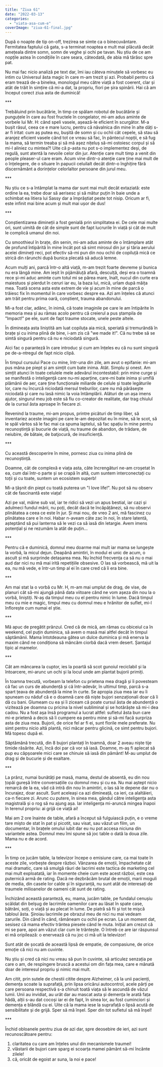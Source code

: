 ```yaml
---
title: "Ziua 61"
date: "2022-03-13"
categories: 
  - "viata-asa-cum-e"
coverImage: "ziua-61-final.jpg"
---
```


După o noapte de tip on-off, trezirea se simte ca o binecuvântare. Fermitatea faptului că gata, s-a terminat noaptea e mult mai plăcută decât amețeala dintre somn, somn de veghe și ochi pe tavan. Nu știu de ce am nopțile astea în condițiile în care seara, câteodată, de abia mă târăsc spre pat.

Nu mai fac nicio analiză pe text dar, îmi iau câteva minuțele să vorbesc eu intim cu Universul ăsta magic în care m-am trezit și azi. Probabil pentru că eram trează de-a binelea, monologul meu către viață a fost coerent, clar și atât de trăit în simțire că mi-a dat, la propriu, fiori pe șira spinării. Hai că am început corect ziua asta de duminică!

\*\*\*

Trebăluind prin bucătărie, în timp ce spălam robotul de bucătărie și punguțele în care au fost fructele în congelator, mi-am adus aminte de vorbele lui Mr. H: când speli vasele, așează-le eficient în scurgător. M-a bușit râsul, ceea ce e mare lucru, pentru că năvalnica din mine în alte dăți s-ar fi iritat: cum aș putea eu, bușită de somn și cu ochii cât cepele, să stau să aranjez eficient vasele când tot ce vreau să fac, în pântecul nopții, e să fug la mama, să termin treaba și să mă așez nițeluș să-mi ostoiesc corpul și să mi-l aliniez cu mintea?! Uite că p-asta nu pot s-o implementez deși, de regulă, sunt atentă la nevoile celor din jur. Atenție care mult timp a venit din people pleaser-ul care eram. Acum vine dintr-o atenție care ține mai mult de o înțelegere, de o situare în papucii celuilalt decât dintr-o înghițire fără discernământ a dorințelor celorlaltor persoane din jurul meu. 

\*\*\*

Nu știu ce s-a întâmplat la mama dar sunt mai mult decât extaziată: este ordine la ea, trebe doar să aerisesc și să mătur puțin în baie unde a schimbat ea litiera lui Sassy dar a împrăștiat peste tot nisip. Oricum ar fi, este infinit mai bine acum și mult mai ușor de dus!

\*\*\*

Conștientizarea dimineții a fost genială prin simplitatea ei. De cele mai multe ori, sunt uimită de cât de simple sunt de fapt lucrurile în viață și cât de mult le complică umanul din noi.

Cu smoothieul în brațe, din senin, mi-am adus aminte de o întâmplare atât de profund întipărită în mine încât pot să simt mirosul din jur și tăria aerului acelei dimineți reci, pot efectiv să-mi pun din nou ochii de copiluță mică ce strică din rărunchi după bunica plecată să aducă lemne.

Acum mulți ani, parcă într-o altă viață, m-am trezit foarte devreme și bunica nu era lângă mine. Am ieșit în pijămăluță afară, desculță, deși era o toamnă rece și-mi aduc aminte cum totul mi se părea mare, înalt, nucul din curte era maiestuos și pierdut în ceruri iar eu, la baza lui, mică, urlam după măița mea. Toată scena asta este extrem de vie și acum în mine de parcă o trăiesc fix în momentul în care vorbesc despre ea. Azi am înțeles că atunci am trăit pentru prima oară, conștient, trauma abandonului.

Mi-a fost clar, adânc, în inimă, că toate imaginile pe care le am întipărite în memoria mea și au rămas acolo pentru că creierul a pus ștampila de "Impact!" pe ele, sunt de fapt traume stocate, unele peste altele.

În dimineața asta liniștită am luat copiluța aia mică, speriată și tremurândă în brațe și cu inima plină de bine, i-am zis că "we made it!". Că nu trebe să se simtă singură pentru că nu e niciodată singură. 

Aici fac o paranteză în care introduc și cum am înțeles eu că nu sunt singură pe de-a-ntregul de fapt nicio clipă.

În timpul cursului Pace cu mine, într-una din zile, am avut o epifanie: mi-am pus mâna pe piept și am simțit cum bate inima. Atât. Simplu și onest. Am simțit atunci în toate celulele mele adevărul incontestabil: prin mine curge și se manifestă o inteligență care nu-mi aparține, care-mi bate inima și umflă plămânii de aer, care ține funcționale miliarde de celule și toate legăturile lor, care nu încurcă niciodată mersul treburilor, care nu mă părăsește niciodată și care nu lasă nimic la voia întâmplării. Alături de un așa imens ajutor, singurul meu job este să fiu co-creator de realitate, dar trag chiulul de la cursul ăsta aproape în fiecare zi.

Revenind la traume, mi-am propus, printre picături de timp liber, să inventariez aceste imagini pe care le-am depozitat eu în mine, să le scot, să le spăl vârtos să le fac mai ca spuma laptelui, să fac spațiu în mine pentru recunoștință și bucurie de viață, nu traume de abandon, de trădare, de neiubire, de bătaie, de batjocură, de insuficiență. 

\*\*\*

Cu această descoperire în mine, pornesc ziua cu inima plină de recunoștință.

Doamne, cât de complexă e viața asta, câte încrengături ne-am croșetat în ea, cum dai într-o parte și se crapă în altă, cum suntem interconectați cu toții și cu toate, suntem un ecosistem superb! 

Mi-a țâșnit din piept cu toată puterea un "I love life!". Nu pot să nu observ cât de fascinantă este viața!

Azi pe val, mâine sub val, iar te ridici să vezi un apus bestial, iar cazi și adulmeci fundul mării, nu poți, decât dacă te încăpățânezi, să nu observi plinătatea a ceea ce este în jur. Și mai nou, de vreo 2 ani, mă fascinez cu plinătatea care e în noi. Habar n-aveam câte zac în noi, în stare latentă, așteptând să pui lanterna să le vezi ca să iasă din letargie. Avem imens potențial și ne rezumăm la atât de puțin…

\*\*\*

Pentru că e duminică, domnul meu doarme mai mult iar mama se lungește la vorbă, la micul dejun. Deapănă amintiri, în modul ei unic de acum, o ascult și mă surprinde detașarea mea. Nu închid frecvența ca să nu o mai aud dar nici nu mă mai irită repetițiile obsesive. O las să vorbească, mă uit la ea, nu mă vede, e într-un timp al ei în care cred că îi era bine. 

\*\*\*

Am mai stat la o vorbă cu Mr. H, m-am mai umplut de drag, de vise, de planuri cât să-mi ajungă până data viitoare când ne vom așeza din nou la o vorbă, liniștiți. N-aș da timpul meu cu el pentru nimic în lume. Dacă timpul meu cu mie e magic, timpul meu cu domnul meu e hrănitor de suflet, mi-l înflorește cum numai el știe. 

\*\*\*

Mă apuc de pregătit prânzul. Cred că de mică, am rămas cu obiceiul ca în weekend, cel puțin duminica, să avem o masă mai altfel decât în timpul săptămânii. Mama întotdeauna gătea un dulce duminica și mă enerva la maxim când ne condiționa să mâncăm ciorbă dacă vrem desert. Șantajul tipic al mamelor.

\*\*\*

Cât am mâncarea la cuptor, ies la poartă să scot gunoiul reciclabil și la întoarcere, mi-arunc un ochi și la locul unde am plantat bujorii primiți. 

În toamna trecută, vorbeam la telefon cu prietena mea dragă și îi povesteam că fac un curs de abundență și că într-adevăr, în ultimul timp, parcă s-a spart țeava de abundență la mine în curte. Se apropia ziua mea iar eu îi spuneam cu năduf că e o doamnă care dă niște bujori senzaționali doar că îi dă cu bani. Glumeam cu ea și îi ziceam că poate cursul ăsta de abundență o vizitează pe doamna cu pricina la nivel subliminal și se hotărăște să mi-i dea cadou. Nu a fost așa însă programul a lucrat altfel: sufletul ăsta bun care mi-e prietenă a decis să îi cumpere ea pentru mine și să-mi facă surpriza asta de ziua mea. Bujorii, de orice fel ar fi ei, sunt florile mele preferate. Nu simt pentru nicio altă plantă, nici măcar pentru glicină, ce simt pentru bujori. Mă topesc după ei.

Săptămănâ trecută, din 8 bujori plantați în toamnă, doar 2 aveau niște tije timide răsărite. Azi, încă doi par că vor să iasă. Doamne, m-aș fi aplecat să pup eu căpșoarele mici care se chinuie să iasă din pământ! M-au umplut de drag și de bucurie și de exaltare. 

\*\*\*

La prânz, numai bunătăți pe masă, mama, destul de absentă, eu din nou țopăi gureșă între conversațiile cu domnul meu și cu ea. Nu mai aștept nicio remarcă de la ea, văd că intră din nou în amintiri, o las să le depene dar nu o încurajez, doar ascult. Sunt aceleași ca azi dimineață, ca ieri, ca alaltăieri, ca-n fiecare zi. Arunc cu putere, în sinea mea, gândul către inteligența asta magistrală și o rog să nu ajung așa. Iar inteligența mi-aruncă mingea înapoi în terenul propriu: ai grijă ce viață ai!

Mai am 2 ore înainte de table, afară a început să fulguiască puțin, e o vreme tare mișto de stat în pat și picotit, sau visat, sau văzut un film, un documentar, în brațele omului iubit dar eu nu pot accesa niciuna din variantele astea. Domnul meu îmi spune să joc table o dată la doua zile. Mama nu e de acord.

\*\*\*

În timp ce jucăm table, la televizor începe o emisiune care, ca mai toate în aceste zile, vorbește despre război. Vânzarea de emoții, împachetate cât mai dramatic, care să smulgă râuri de lacrimi este tactica de marketing cel mai mult exploatată, iar în momente cheie cum este acest război, este cea puternică armă de rating. Dacă ne dezbrăcăm brutal de emoții, marii moguli de media, din casele lor calde și în siguranță, nu sunt atât de interesați de traumele milioanelor de oameni cât sunt de rating.

Închizând această paranteză, eu, mama, jucăm table, pe fundalul cenușiu scăldat din belșug de lacrimile oamenilor care au lăsat în spate case, bătrâni, soți, o viață și au plecat în lume. De piatră să fii și tot te mișcă tabloul ăsta. Șiroiau lacrimile pe obrazul meu de nici nu mai vedeam zarurile. Din când în când, rămâneam cu ochii pe ecran. La un moment dat, sesisez că mama efectiv trântea piesele când le muta. Inițial am crezut că mi se pare, apoi am văzut clar cum le trântește. O întreb ce are iar răspunsul ei mă oripilează: o enervează că nu joc ci mă uit la televizor!

Sunt atât de șocată de această lipsă de empatie, de compasiune, de orice emoție că nici nu am cuvinte.

Nu știu și cred că nici nu vreau să pun în cuvinte, să articulez senzația pe care o am, de respingere bruscă a acestui om din fața mea, care e mânată doar de interesul propriu și nimic mai mult.

Am citit, prin sutele de chestii citite despre Alzheimer, că la unii pacienți, demența scoate la suprafață, prin lipsa oricărui autocontrol, acele părți pe care persoana respectivă s-a chinuit toată viața să le ascundă de văzul lumii. Unii au invidiat, au urât dar au mascat asta și demența le arată fața hâdă, alții s-au dat cocoși iar ei de fapt, în sinea lor, au fost cuminciori și demența e blândă cu ei. Uite că la mama iese la suprafață o lipsă acută de sensibilitate și de grijă. Sper să mă înșel. Sper din tot sufletul să mă înșel!

\*\*\*

Închid obloanele pentru ziua de azi dar, spre deosebire de ieri, azi sunt recunoscătoare pentru:

1. claritatea cu care am înțeles unul din mecanismele traumei!
2. vlăstarii de bujori care sparg ei scoarța mamei pământ să-mi încânte zilele!
3. că, oricât de egoist ar suna, la noi e pace!
